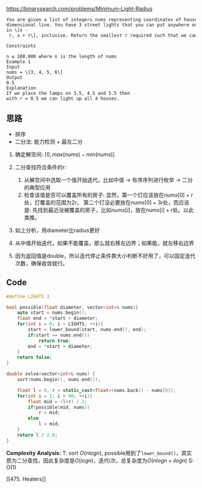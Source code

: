 https://binarysearch.com/problems/Minimum-Light-Radius
```
You are given a list of integers nums representing coordinates of houses on a 1-dimensional line. You have 3 street lights that you can put anywhere on the coordinate line and a light at coordinate x lights up houses in \[x - r, x + r\], inclusive. Return the smallest r required such that we can place the 3 lights and all the houses are lit up.  
  
Constraints  
  
n ≤ 100,000 where n is the length of nums  
Example 1  
Input  
nums = \[3, 4, 5, 6\]  
Output  
0.5  
Explanation  
If we place the lamps on 3.5, 4.5 and 5.5 then with r = 0.5 we can light up all 4 houses.
```

## 思路
-   排序
-   二分法: 能力检测 + 最左二分

1. 确定解空间: $[0, max(nums)-min(nums)]$

2. 二分查找符合条件的r:
	1. 从解空间中选取一个值开始迭代，比如中值 -> 有序序列进行枚举 -> 二分的典型应用
	2. 检查该值是否可以覆盖所有的房子: 显然，第一个灯应该放在$nums[0]+r$处，灯覆盖的范围为$2r$。 第二个灯没必要放在$nums[0]+3r$处，而应该是: 先找到最近没被覆盖的房子，比如$nums[i]$，放在$nums[i]+r$处。以此类推。
3. 如上分析，用diameter比radius更好
4. 从中值开始迭代，如果不能覆盖，那么就右移左边界；如果能，就左移右边界
5. 因为返回值是double，所以迭代停止条件靠大小判断不好用了，可以固定迭代次数，确保收敛就行。
## Code
```cpp
#define LIGHTS 3

bool possible(float diameter, vector<int>& nums){
    auto start = nums.begin();
    float end = *start + diameter;
    for(int i = 0; i < LIGHTS; ++i){
        start = lower_bound(start, nums.end(), end);
        if(start == nums.end())
            return true;
        end = *start + diameter;
    }
    return false;
}

double solve(vector<int>& nums) {
    sort(nums.begin(), nums.end());

    float l = 0, r = static_cast<float>(nums.back() - nums[0]);
    for(int i = 1; i < 40; ++i){
        float mid = (l+r) / 2;
        if(possible(mid, nums))
            r = mid;
        else
            l = mid;
    }
    return l / 2.0;
}
```

**Complexity Analysis:**
T: sort $O(nlogn)$, possible用到了`lower_bound()`，其实质为二分查找，因此复杂度是$O(logn)$，迭代i次，总复杂度为$O(nlogn + ilogn)$
S: O(1)

[[475. Heaters]]